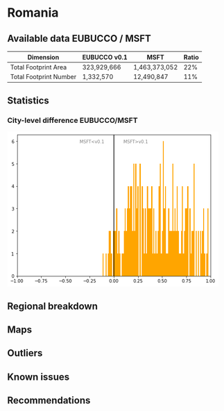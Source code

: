 
# Romania
## Available data EUBUCCO / MSFT

| Dimension    | EUBUCCO v0.1 | MSFT | Ratio |
| -------- | ------- | ------- | ------- |
|Total Footprint Area|323,929,666|1,463,373,052|22%|
|Total Footprint Number|1,332,570|12,490,847|11%|


## Statistics

### City-level difference EUBUCCO/MSFT 
 ![City-level difference EUBUCCO/MSFT](../imgs/city_diff/romania_city_diff.png)

## Regional breakdown
## Maps
## Outliers
## Known issues
## Recommendations
